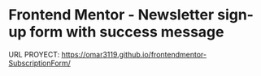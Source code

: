 # Frontend Mentor - Newsletter sign-up form with success message



URL PROYECT: https://omar3119.github.io/frontendmentor-SubscriptionForm/
